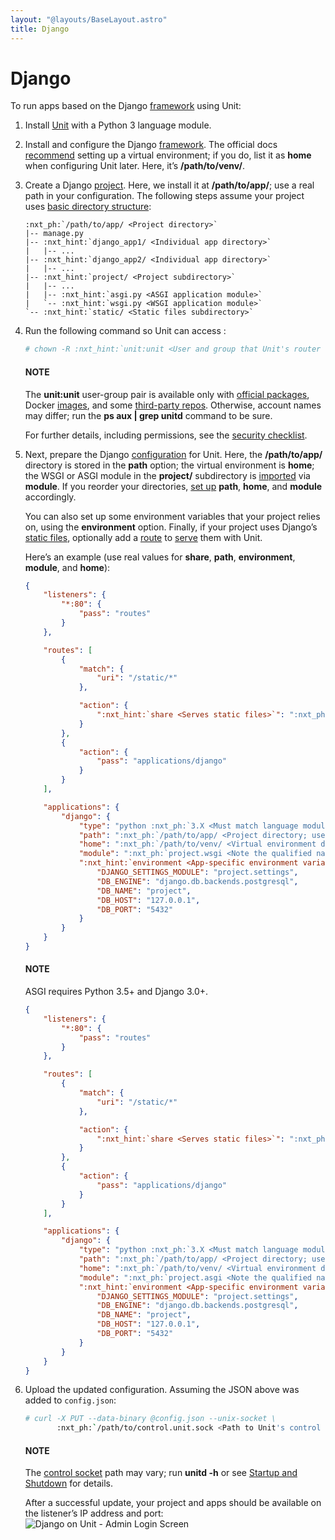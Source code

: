 ```yaml
---
layout: "@layouts/BaseLayout.astro"
title: Django
---
```

# Django

To run apps based on the Django [framework](https://www.djangoproject.com)
using Unit:

1. Install [Unit](../installation.md#installation-precomp-pkgs) with a Python 3 language module.
2. Install and configure the Django [framework](https://www.djangoproject.com).  The official docs [recommend](https://docs.djangoproject.com/en/stable/topics/install/#installing-an-official-release-with-pip)
   setting up a virtual environment; if you do, list it as **home** when
   configuring Unit later.  Here, it’s **/path/to/venv/**.
3. Create a Django [project](https://docs.djangoproject.com/en/stable/intro/tutorial01/).  Here, we
   install it at **/path/to/app/**; use a real path in your configuration.
   The following steps assume your project uses [basic directory structure](https://docs.djangoproject.com/en/stable/ref/django-admin/#django-admin-startproject):
   ```none
   :nxt_ph:`/path/to/app/ <Project directory>`
   |-- manage.py
   |-- :nxt_hint:`django_app1/ <Individual app directory>`
   |   |-- ...
   |-- :nxt_hint:`django_app2/ <Individual app directory>`
   |   |-- ...
   |-- :nxt_hint:`project/ <Project subdirectory>`
   |   |-- ...
   |   |-- :nxt_hint:`asgi.py <ASGI application module>`
   |   `-- :nxt_hint:`wsgi.py <WSGI application module>`
   `-- :nxt_hint:`static/ <Static files subdirectory>`
   ```
4. Run the following command so Unit can access :
   ```bash
   # chown -R :nxt_hint:`unit:unit <User and group that Unit's router runs as by default>` :nxt_ph:`/path/to/app/ <Path to the application files such as /data/www/app/; use a real path in your commands>`
   ```

   #### NOTE
   The **unit:unit** user-group pair is available only with [official
   packages](../installation.md#installation-precomp-pkgs), Docker [images](../installation.md#installation-docker), and some [third-party repos](../installation.md#installation-community-repos).  Otherwise, account names may differ; run
   the **ps aux | grep unitd** command to be sure.

   For further details, including permissions, see the [security checklist](security.md#security-apps).
5. Next, prepare the Django [configuration](../configuration.md#configuration-python) for
   Unit.  Here, the **/path/to/app/** directory is stored in the
   **path** option; the virtual environment is **home**; the WSGI or
   ASGI module in the **project/** subdirectory is [imported](https://docs.python.org/3/reference/import.html) via **module**.  If
   you reorder your directories, [set up](../configuration.md#configuration-python)
   **path**, **home**, and **module** accordingly.

   You can also set up some environment variables that your project relies on,
   using the **environment** option.  Finally, if your project uses Django’s
   [static files](https://docs.djangoproject.com/en/stable/howto/static-files/), optionally
   add a [route](../configuration.md#configuration-routes) to [serve](../configuration.md#configuration-static) them with Unit.

   Here’s an example (use real values for **share**, **path**,
   **environment**, **module**, and **home**):
   ```json
   {
       "listeners": {
           "*:80": {
               "pass": "routes"
           }
       },

       "routes": [
           {
               "match": {
                   "uri": "/static/*"
               },

               "action": {
                   ":nxt_hint:`share <Serves static files>`": ":nxt_ph:`/path/to/app <Thus, URIs starting with /static/ are served from /path/to/app/static/>`$uri"
               }
           },
           {
               "action": {
                   "pass": "applications/django"
               }
           }
       ],

       "applications": {
           "django": {
               "type": "python :nxt_ph:`3.X <Must match language module version and virtual environment version>`",
               "path": ":nxt_ph:`/path/to/app/ <Project directory; use a real path in your configuration>`",
               "home": ":nxt_ph:`/path/to/venv/ <Virtual environment directory; use a real path in your configuration>`",
               "module": ":nxt_ph:`project.wsgi <Note the qualified name of the WSGI module; use a real project directory name in your configuration>`",
               ":nxt_hint:`environment <App-specific environment variables>`": {
                   "DJANGO_SETTINGS_MODULE": "project.settings",
                   "DB_ENGINE": "django.db.backends.postgresql",
                   "DB_NAME": "project",
                   "DB_HOST": "127.0.0.1",
                   "DB_PORT": "5432"
               }
           }
       }
   }
   ```

   #### NOTE
   ASGI requires Python 3.5+ and Django 3.0+.

   ```json
   {
       "listeners": {
           "*:80": {
               "pass": "routes"
           }
       },

       "routes": [
           {
               "match": {
                   "uri": "/static/*"
               },

               "action": {
                   ":nxt_hint:`share <Serves static files>`": ":nxt_ph:`/path/to/app <Thus, URIs starting with /static/ are served from /path/to/app/static/>`$uri"
               }
           },
           {
               "action": {
                   "pass": "applications/django"
               }
           }
       ],

       "applications": {
           "django": {
               "type": "python :nxt_ph:`3.X <Must match language module version and virtual environment version>`",
               "path": ":nxt_ph:`/path/to/app/ <Project directory; use a real path in your configuration>`",
               "home": ":nxt_ph:`/path/to/venv/ <Virtual environment directory; use a real path in your configuration>`",
               "module": ":nxt_ph:`project.asgi <Note the qualified name of the ASGI module; use a real project directory name in your configuration>`",
               ":nxt_hint:`environment <App-specific environment variables>`": {
                   "DJANGO_SETTINGS_MODULE": "project.settings",
                   "DB_ENGINE": "django.db.backends.postgresql",
                   "DB_NAME": "project",
                   "DB_HOST": "127.0.0.1",
                   "DB_PORT": "5432"
               }
           }
       }
   }
   ```
6. Upload the updated configuration.  Assuming the JSON above was added to
   `config.json`:
   ```bash
   # curl -X PUT --data-binary @config.json --unix-socket \
          :nxt_ph:`/path/to/control.unit.sock <Path to Unit's control socket in your installation>` :nxt_hint:`http://localhost/config/ <Path to the config section in Unit's control API>`
   ```

   #### NOTE
   The [control socket](../controlapi.md#configuration-socket) path may vary; run
   **unitd -h** or see [Startup and Shutdown](source.md#source-startup) for details.

   After a successful update, your project and apps should be available on the
   listener’s IP address and port:
   ![Django on Unit - Admin Login Screen](/django.png)
